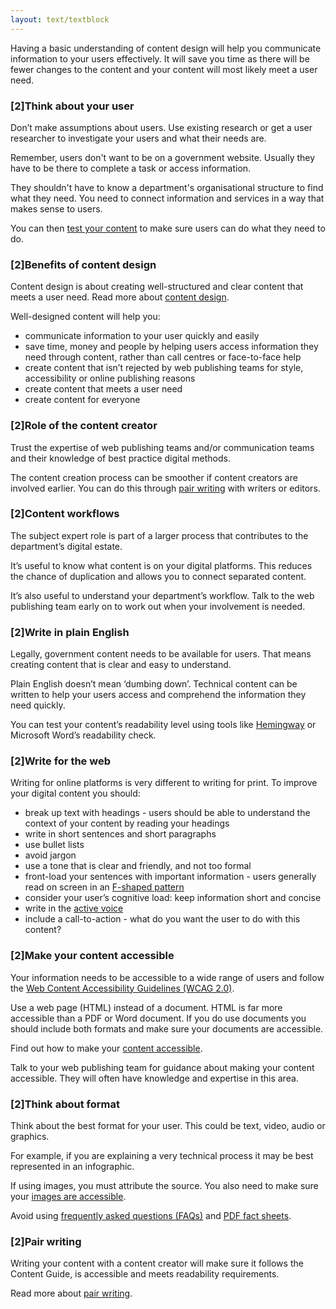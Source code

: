 ```yaml
---
layout: text/textblock
---
```

Having a basic understanding of content design will help you communicate information to your users effectively. It will save you time as there will be fewer changes to the content and your content will most likely meet a user need.
 
### [2]Think about your user
Don’t make assumptions about users. Use existing research or get a user researcher to investigate your users and what their needs are.
 
Remember, users don't want to be on a government website. Usually they have to be there to complete a task or access information.
 
They shouldn't have to know a department's organisational structure to find what they need. You need to connect information and services in a way that makes sense to users.
 
You can then [test your content](/creating-user-centred-content/testing-content/) to make sure users can do what they need to do.
 
### [2]Benefits of content design
Content design is about creating well-structured and clear content that meets a user need. Read more about [content design](/creating-user-centred-content/content-design/).
 
Well-designed content will help you:
- communicate information to your user quickly and easily
- save time, money and people by helping users access information they need through content, rather than call centres or face-to-face help
- create content that isn’t rejected by web publishing teams for style, accessibility or online publishing reasons
- create content that meets a user need
- create content for everyone

### [2]Role of the content creator
Trust the expertise of web publishing teams and/or communication teams and their knowledge of best practice digital methods.
 
The content creation process can be smoother if content creators are involved earlier. You can do this through [pair writing](/creating-user-centred-content/content-design/pair-writing/) with writers or editors.
 
### [2]Content workflows
The subject expert role is part of a larger process that contributes to the department’s digital estate.
 
It’s useful to know what content is on your digital platforms. This reduces the chance of duplication and allows you  to connect separated content.
 
It’s also useful to understand your department’s workflow. Talk to the web publishing team early on to work out when your involvement is needed.
 
### [2]Write in plain English
Legally, government content needs to be available for users. That means creating content that is clear and easy to understand.
 
Plain English doesn’t mean ‘dumbing down’. Technical content can be written to help your users access and comprehend the information they need quickly. 
 
You can test your content’s readability level using tools like [Hemingway](http://www.hemingwayapp.com) or Microsoft Word’s readability check.
 
### [2]Write for the web
Writing for online platforms is very different to writing for print. To improve your digital content you should:
- break up text with headings - users should be able to understand the context of your content by reading your headings
- write in short sentences and short paragraphs
- use bullet lists
- avoid jargon
- use a tone that is clear and friendly, and not too formal
- front-load your sentences with important information - users generally read on screen in an [F-shaped pattern](https://www.nngroup.com/articles/f-shaped-pattern-reading-web-content/)
- consider your user’s cognitive load: keep information short and concise
- write in the [active voice](https://guides.service.gov.au/content-guide/writing-style/#voice)
- include a call-to-action - what do you want the user to do with this content?

### [2]Make your content accessible
Your information needs to be accessible to a wide range of users and follow the [Web Content Accessibility Guidelines (WCAG 2.0)](https://www.w3.org/WAI/intro/wcag).
 
Use a web page (HTML) instead of a document. HTML is far more accessible than a PDF or Word document. If you do use documents you should include both formats and make sure your documents are accessible.
 
Find out how to make your [content accessible](https://guides.service.gov.au/content-guide/accessibility-inclusivity/).
 
Talk to your web publishing team for guidance about making your content accessible. They will often have knowledge and expertise in this area.
 
### [2]Think about format
Think about the best format for your user. This could be text, video, audio or graphics.
 
For example, if you are explaining a very technical process it may be best represented in an infographic.
 
If using images, you must attribute the source. You also need to make sure your [images are accessible](https://guides.service.gov.au/content-guide/accessibility-inclusivity/#images-and-alt-text).
 
Avoid using [frequently asked questions (FAQs)](https://guides.service.gov.au/content-guide/types-of-content/#faqs) and [PDF fact sheets](https://guides.service.gov.au/content-guide/types-of-content/#fact-sheets).
 
### [2]Pair writing
Writing your content with a content creator will make sure it follows the Content Guide, is accessible and meets readability requirements.
 
Read more about [pair writing](/creating-user-centred-content/content-design/pair-writing/).

